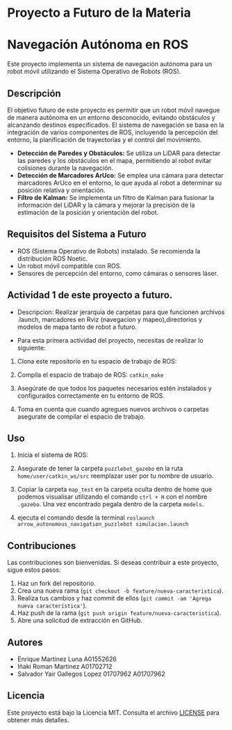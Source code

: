 # Proyecto a Futuro de la Materia

# Navegación Autónoma en ROS

Este proyecto implementa un sistema de navegación autónoma para un robot móvil utilizando el Sistema Operativo de Robots (ROS).

## Descripción

El objetivo futuro de este proyecto es permitir que un robot móvil navegue de manera autónoma en un entorno desconocido, evitando obstáculos y alcanzando destinos especificados. El sistema de navegación se basa en la integración de varios componentes de ROS, incluyendo la percepción del entorno, la planificación de trayectorias y el control del movimiento.

- **Detección de Paredes y Obstáculos:** Se utiliza un LiDAR para detectar las paredes y los obstáculos en el mapa, permitiendo al robot evitar colisiones durante la navegación.
- **Detección de Marcadores ArUco:** Se emplea una cámara para detectar marcadores ArUco en el entorno, lo que ayuda al robot a determinar su posición relativa y orientación.
- **Filtro de Kalman:** Se implementa un filtro de Kalman para fusionar la información del LiDAR y la cámara y mejorar la precisión de la estimación de la posición y orientación del robot.

## Requisitos del Sistema a Futuro

- ROS (Sistema Operativo de Robots) instalado. Se recomienda la distribución ROS Noetic.
- Un robot móvil compatible con ROS.
- Sensores de percepción del entorno, como cámaras o sensores láser.

## Actividad 1 de este proyecto a futuro.

- Descripcion: Realizar jerarquia de carpetas para que funcionen archivos .launch, marcadores en Rviz (navegacion y mapeo),directorios y modelos de mapa tanto de robot a futuro.

- Para esta primera actividad del proyecto, necesitas de realizar lo siguiente:

1. Clona este repositorio en tu espacio de trabajo de ROS:


2. Compila el espacio de trabajo de ROS: `catkin_make`


3. Asegúrate de que todos los paquetes necesarios estén instalados y configurados correctamente en tu entorno de ROS.


4. Toma en cuenta que cuando agregues nuevos archivos o carpetas asegurate de compilar el espacio de trabajo.

## Uso

1. Inicia el sistema de ROS:


2. Asegurate de tener la carpeta `puzzlebot_gazebo` en la ruta `home/user/catkin_ws/src` reemplazar user por tu nombre de usuario.


3. Copiar la carpeta `map_test` en la carpeta oculta dentro de home que podemos visualisar utilizando el comando `ctrl + H` con el nombre `.gazebo`. Una vez encontrado pegala dentro de la carpeta `models`.


3. ejecuta el comando desde la terminal `roslaunch arrow_autonomous_navigation_puzzlebot simulacion.launch`

## Contribuciones

Las contribuciones son bienvenidas. Si deseas contribuir a este proyecto, sigue estos pasos:

1. Haz un fork del repositorio.
2. Crea una nueva rama (`git checkout -b feature/nueva-caracteristica`).
3. Realiza tus cambios y haz commit de ellos (`git commit -am 'Agrega nueva característica'`).
4. Haz push de la rama (`git push origin feature/nueva-caracteristica`).
5. Abre una solicitud de extracción en GitHub.

## Autores

- Enrique Martinez Luna A01552626
- Iñaki Roman Martinez A01702712
- Salvador Yair Gallegos Lopez 01707962 A01707962

## Licencia

Este proyecto está bajo la Licencia MIT. Consulta el archivo [LICENSE](LICENSE) para obtener más detalles.
